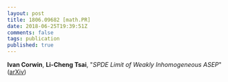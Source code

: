 ```yaml
---
layout: post
title: 1806.09682 [math.PR]
date: 2018-06-25T19:39:51Z
comments: false
tags: publication
published: true
---
```


<b>Ivan Corwin</b>, <b>Li-Cheng Tsai</b>, "<i>SPDE Limit of Weakly Inhomogeneous ASEP</i>" ([arXiv](http://arxiv.org/abs/1806.09682v1))
